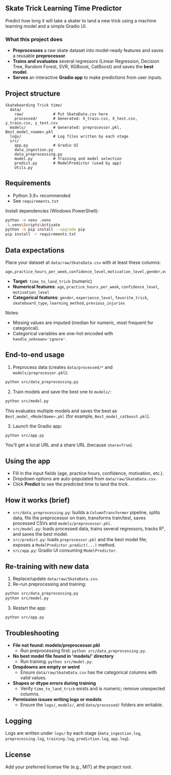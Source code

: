 ## Skate Trick Learning Time Predictor

Predict how long it will take a skater to land a new trick using a machine learning model and a simple Gradio UI.

### What this project does
- **Preprocesses** a raw skate dataset into model-ready features and saves a reusable **preprocessor**.
- **Trains and evaluates** several regressors (Linear Regression, Decision Tree, Random Forest, SVR, XGBoost, CatBoost) and saves the **best model**.
- **Serves** an interactive **Gradio app** to make predictions from user inputs.

## Project structure
```
Skateboarding Trick time/
  data/
    raw/             # Put SkateData.csv here
    processed/       # Generated: X_train.csv, X_test.csv, y_train.csv, y_test.csv
  models/            # Generated: preprocessor.pkl, Best_model_<name>.pkl
  logs/              # Log files written by each stage
  src/
    app.py           # Gradio UI
    data_ingestion.py
    data_preprocessing.py
    model.py         # Training and model selection
    predict.py       # ModelPredictor (used by app)
    Utils.py
```

## Requirements
- Python 3.9+ recommended
- See `requirements.txt`

Install dependencies (Windows PowerShell):
```bash
python -m venv .venv
.\.venv\Scripts\Activate
python -m pip install --upgrade pip
pip install -r requirements.txt
```

## Data expectations
Place your dataset at `data/raw/SkateData.csv` with at least these columns:
```csv
age,practice_hours_per_week,confidence_level,motivation_level,gender,experience_level,favorite_trick,skateboard_type,learning_method,previous_injuries,time_to_land_trick
```
- **Target**: `time_to_land_trick` (numeric)
- **Numerical features**: `age`, `practice_hours_per_week`, `confidence_level`, `motivation_level`
- **Categorical features**: `gender`, `experience_level`, `favorite_trick`, `skateboard_type`, `learning_method`, `previous_injuries`

Notes:
- Missing values are imputed (median for numeric, most frequent for categorical).
- Categorical variables are one-hot encoded with `handle_unknown='ignore'`.

## End-to-end usage

1) Preprocess data (creates `data/processed/*` and `models/preprocessor.pkl`):
```bash
python src/data_preprocessing.py
```

2) Train models and save the best one to `models/`:
```bash
python src/model.py
```
This evaluates multiple models and saves the best as `Best_model_<ModelName>.pkl` (for example, `Best_model_catboost.pkl`).

3) Launch the Gradio app:
```bash
python src/app.py
```
You’ll get a local URL and a share URL (because `share=True`).

## Using the app
- Fill in the input fields (age, practice hours, confidence, motivation, etc.).
- Dropdown options are auto-populated from `data/raw/SkateData.csv`.
- Click **Predict** to see the predicted time to land the trick.

## How it works (brief)
- `src/data_preprocessing.py`: builds a `ColumnTransformer` pipeline, splits data, fits the preprocessor on train, transforms train/test, saves processed CSVs and `models/preprocessor.pkl`.
- `src/model.py`: loads processed data, trains several regressors, tracks R², and saves the best model.
- `src/predict.py`: loads `preprocessor.pkl` and the best model file; exposes a `ModelPredictor.predict(...)` method.
- `src/app.py`: Gradio UI consuming `ModelPredictor`.

## Re-training with new data
1) Replace/update `data/raw/SkateData.csv`.
2) Re-run preprocessing and training:
```bash
python src/data_preprocessing.py
python src/model.py
```
3) Restart the app:
```bash
python src/app.py
```

## Troubleshooting
- **File not found: models/preprocessor.pkl**
  - Run preprocessing first: `python src/data_preprocessing.py`.
- **No best model file found in 'models/' directory**
  - Run training: `python src/model.py`.
- **Dropdowns are empty or weird**
  - Ensure `data/raw/SkateData.csv` has the categorical columns with valid values.
- **Shapes or dtype errors during training**
  - Verify `time_to_land_trick` exists and is numeric; remove unexpected columns.
- **Permission issues writing logs or models**
  - Ensure the `logs/`, `models/`, and `data/processed/` folders are writable.

## Logging
Logs are written under `logs/` by each stage (`data_ingestion.log`, `preprocessing.log`, `training.log`, `prediction.log`, `app.log`).

## License
Add your preferred license file (e.g., MIT) at the project root.


